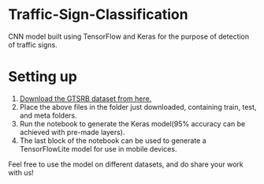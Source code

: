 # Traffic-Sign-Classification
CNN model built using TensorFlow and Keras for the purpose of detection of traffic signs.

# Setting up
1. [Download the GTSRB dataset from here.](https://www.kaggle.com/meowmeowmeowmeowmeow/gtsrb-german-traffic-sign/kernels)
2. Place the above files in the folder just downloaded, containing train, test, and meta folders.
3. Run the notebook to generate the Keras model(95% accuracy can be achieved with pre-made layers).
4. The last block of the notebook can be used to generate a TensorFlowLite model for use in mobile devices.

Feel free to use the model on different datasets, and do share your work with us!
